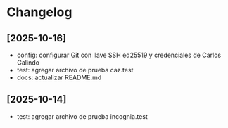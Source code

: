 # Changelog

## [2025-10-16]

- config: configurar Git con llave SSH ed25519 y credenciales de Carlos Galindo
- test: agregar archivo de prueba caz.test
- docs: actualizar README.md

## [2025-10-14]

- test: agregar archivo de prueba incognia.test
